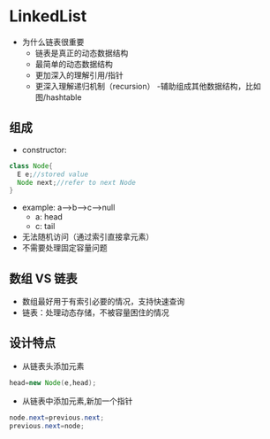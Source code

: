 # LinkedList
* 为什么链表很重要
  - 链表是真正的动态数据结构
  - 最简单的动态数据结构
  - 更加深入的理解引用/指针
  - 更深入理解递归机制（recursion）
  -辅助组成其他数据结构，比如图/hashtable

## 组成
* constructor:
```java
class Node{
  E e;//stored value
  Node next;//refer to next Node
}
```
* example: a-->b-->c-->null
  - a: head
  - c: tail
* 无法随机访问（通过索引直接拿元素）
* 不需要处理固定容量问题

## 数组 VS 链表
* 数组最好用于有索引必要的情况，支持快速查询
* 链表：处理动态存储，不被容量困住的情况

## 设计特点
* 从链表头添加元素
```java
head=new Node(e,head);
```
* 从链表中添加元素,新加一个指针
```java
node.next=previous.next;
previous.next=node;
```
